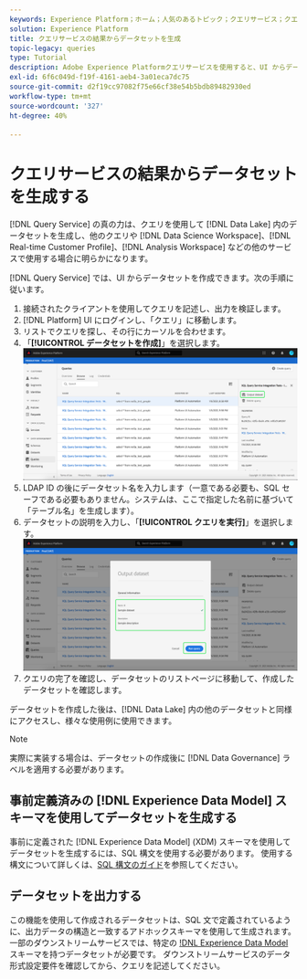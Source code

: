 ```yaml
---
keywords: Experience Platform；ホーム；人気のあるトピック；クエリサービス；クエリサービス；クエリサービス；データセットの生成；データセットの生成；データセットの作成；
solution: Experience Platform
title: クエリサービスの結果からデータセットを生成
topic-legacy: queries
type: Tutorial
description: Adobe Experience Platformクエリサービスを使用すると、UI からデータセットを作成できます。 データセットを作成した後は、データレイク内の他のデータセットと同様にアクセスし、様々な使用例に使用できます。
exl-id: 6f6c049d-f19f-4161-aeb4-3a01eca7dc75
source-git-commit: d2f19cc97082f75e66cf38e54b5bdb89482930ed
workflow-type: tm+mt
source-wordcount: '327'
ht-degree: 40%

---
```


# クエリサービスの結果からデータセットを生成する

[!DNL Query Service] の真の力は、クエリを使用して [!DNL Data Lake] 内のデータセットを生成し、他のクエリや [!DNL Data Science Workspace]、[!DNL Real-time Customer Profile]、[!DNL Analysis Workspace] などの他のサービスで使用する場合に明らかになります。

[!DNL Query Service] では、UI からデータセットを作成できます。次の手順に従います。

1. 接続されたクライアントを使用してクエリを記述し、出力を検証します。
2. [!DNL Platform] UI にログインし、「クエリ」に移動します。
3. リストでクエリを探し、その行にカーソルを合わせます。
4. 「**[!UICONTROL データセットを作成]**」を選択します。 ![画像](../images/ui/create-datasets/output-dataset.png)
5. LDAP ID の後にデータセット名を入力します（一意である必要も、SQL セーフである必要もありません。システムは、ここで指定した名前に基づいて「テーブル名」を生成します）。
6. データセットの説明を入力し、「**[!UICONTROL クエリを実行]**」を選択します。![画像](../images/ui/create-datasets/run-query.png)
7. クエリの完了を確認し、データセットのリストページに移動して、作成したデータセットを確認します。

データセットを作成した後は、[!DNL Data Lake] 内の他のデータセットと同様にアクセスし、様々な使用例に使用できます。

>[!NOTE]
>
>実際に実装する場合は、データセットの作成後に [!DNL Data Governance] ラベルを適用する必要があります。

## 事前定義済みの [!DNL Experience Data Model] スキーマを使用してデータセットを生成する

事前に定義された [!DNL Experience Data Model] (XDM) スキーマを使用してデータセットを生成するには、SQL 構文を使用する必要があります。 使用する構文について詳しくは、[SQL 構文のガイド](../sql/syntax.md#create-table-as-select)を参照してください。

## データセットを出力する

この機能を使用して作成されるデータセットは、SQL 文で定義されているように、出力データの構造と一致するアドホックスキーマを使用して生成されます。一部のダウンストリームサービスでは、特定の [!DNL Experience Data Model](XDM) スキーマを持つデータセットが必要です。 ダウンストリームサービスのデータ形式設定要件を確認してから、クエリを記述してください。
